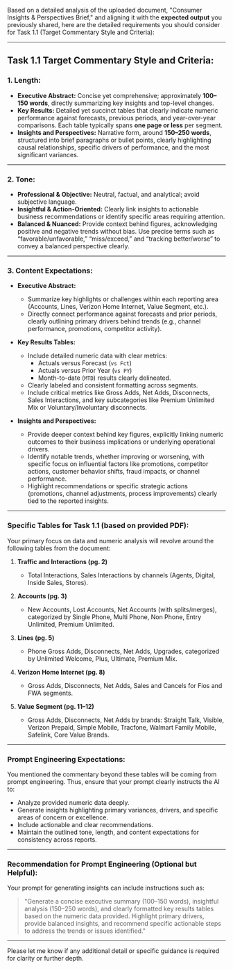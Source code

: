 Based on a detailed analysis of the uploaded document, "Consumer Insights & Perspectives Brief," and aligning it with the **expected output** you previously shared, here are the detailed requirements you should consider for Task 1.1 (Target Commentary Style and Criteria):

---

## Task 1.1 Target Commentary Style and Criteria:

### **1. Length:**
- **Executive Abstract:** Concise yet comprehensive; approximately **100–150 words**, directly summarizing key insights and top-level changes.
- **Key Results:** Detailed yet succinct tables that clearly indicate numeric performance against forecasts, previous periods, and year-over-year comparisons. Each table typically spans **one page or less** per segment.
- **Insights and Perspectives:** Narrative form, around **150–250 words**, structured into brief paragraphs or bullet points, clearly highlighting causal relationships, specific drivers of performance, and the most significant variances.

---

### **2. Tone:**
- **Professional & Objective:** Neutral, factual, and analytical; avoid subjective language.
- **Insightful & Action-Oriented:** Clearly link insights to actionable business recommendations or identify specific areas requiring attention.
- **Balanced & Nuanced:** Provide context behind figures, acknowledging positive and negative trends without bias. Use precise terms such as “favorable/unfavorable,” “miss/exceed,” and “tracking better/worse” to convey a balanced perspective clearly.

---

### **3. Content Expectations:**
- **Executive Abstract:**
  - Summarize key highlights or challenges within each reporting area (Accounts, Lines, Verizon Home Internet, Value Segment, etc.).
  - Directly connect performance against forecasts and prior periods, clearly outlining primary drivers behind trends (e.g., channel performance, promotions, competitor activity).

- **Key Results Tables:**
  - Include detailed numeric data with clear metrics:
    - Actuals versus Forecast (`vs Fct`)
    - Actuals versus Prior Year (`vs PY`)
    - Month-to-date (`MTD`) results clearly delineated.
  - Clearly labeled and consistent formatting across segments.
  - Include critical metrics like Gross Adds, Net Adds, Disconnects, Sales Interactions, and key subcategories like Premium Unlimited Mix or Voluntary/Involuntary disconnects.

- **Insights and Perspectives:**
  - Provide deeper context behind key figures, explicitly linking numeric outcomes to their business implications or underlying operational drivers.
  - Identify notable trends, whether improving or worsening, with specific focus on influential factors like promotions, competitor actions, customer behavior shifts, fraud impacts, or channel performance.
  - Highlight recommendations or specific strategic actions (promotions, channel adjustments, process improvements) clearly tied to the reported insights.

---

### **Specific Tables for Task 1.1 (based on provided PDF):**
Your primary focus on data and numeric analysis will revolve around the following tables from the document:

1. **Traffic and Interactions (pg. 2)**
   - Total Interactions, Sales Interactions by channels (Agents, Digital, Inside Sales, Stores).

2. **Accounts (pg. 3)**
   - New Accounts, Lost Accounts, Net Accounts (with splits/merges), categorized by Single Phone, Multi Phone, Non Phone, Entry Unlimited, Premium Unlimited.

3. **Lines (pg. 5)**
   - Phone Gross Adds, Disconnects, Net Adds, Upgrades, categorized by Unlimited Welcome, Plus, Ultimate, Premium Mix.

4. **Verizon Home Internet (pg. 8)**
   - Gross Adds, Disconnects, Net Adds, Sales and Cancels for Fios and FWA segments.

5. **Value Segment (pg. 11–12)**
   - Gross Adds, Disconnects, Net Adds by brands: Straight Talk, Visible, Verizon Prepaid, Simple Mobile, Tracfone, Walmart Family Mobile, Safelink, Core Value Brands.

---

### **Prompt Engineering Expectations:**
You mentioned the commentary beyond these tables will be coming from prompt engineering. Thus, ensure that your prompt clearly instructs the AI to:

- Analyze provided numeric data deeply.
- Generate insights highlighting primary variances, drivers, and specific areas of concern or excellence.
- Include actionable and clear recommendations.
- Maintain the outlined tone, length, and content expectations for consistency across reports.

---

### **Recommendation for Prompt Engineering (Optional but Helpful):**
Your prompt for generating insights can include instructions such as:

> "Generate a concise executive summary (100–150 words), insightful analysis (150–250 words), and clearly formatted key results tables based on the numeric data provided. Highlight primary drivers, provide balanced insights, and recommend specific actionable steps to address the trends or issues identified."

---

Please let me know if any additional detail or specific guidance is required for clarity or further depth.
